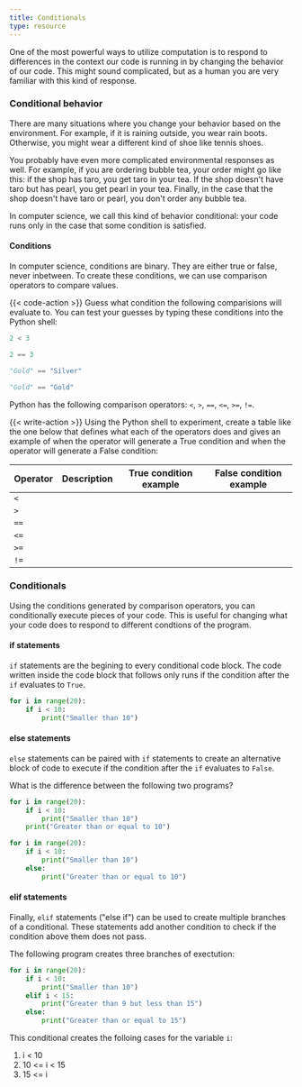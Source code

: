 ```yaml
---
title: Conditionals
type: resource
---
```


One of the most powerful ways to utilize computation is to respond to differences
in the context our code is running in by changing the behavior of our code. This
might sound complicated, but as a human you are very familiar with this kind of response.

### Conditional behavior
There are many situations where you change your behavior based on the environment. For
example, if it is raining outside, you wear rain boots. Otherwise, you might wear a
different kind of shoe like tennis shoes.

You probably have even more complicated environmental responses as well. For example, if
you are ordering bubble tea, your order might go like this: if the shop has taro, you get
taro in your tea. If the shop doesn't have taro but has pearl, you get pearl
in your tea. Finally, in the case that the shop doesn't have taro or pearl, you don't order
any bubble tea.

In computer science, we call this kind of behavior conditional: your code runs only in
the case that some condition is satisfied.

#### Conditions
In computer science, conditions are binary. They are either true or false, never inbetween.
To create these conditions, we can use comparison operators to compare values.

{{< code-action >}} Guess what condition the following comparisions will evaluate to. You
can test your guesses by typing these conditions into the Python shell:

```python
2 < 3
```

```python
2 == 3
```

```python
"Gold" == "Silver"
```

```python
"Gold" == "Gold"
```

Python has the following comparison operators: `<`, `>`, `==`, `<=`, `>=`, `!=`. 

{{< write-action >}} Using the Python shell to experiment, create a table like the one 
below that defines what each of the operators does and gives an example of when the operator
will generate a True condition and when the operator will generate a False condition:

| Operator | Description | True condition example | False condition example |
|----------|-------------|------------------------|-------------------------|
| `<`      |             |                        |                         |
| `>`      |             |                        |                         |
| `==`     |             |                        |                         |
| `<=`     |             |                        |                         |
| `>=`     |             |                        |                         |
| `!=`     |             |                        |                         |

### Conditionals
Using the conditions generated by comparison operators, you can conditionally execute pieces
of your code. This is useful for changing what your code does to respond to different condtions
of the program.

#### if statements
`if` statements are the begining to every conditional code block. The code written inside the code
block that follows only runs if the condition after the `if` evaluates to `True`.

```python
for i in range(20):
    if i < 10:
        print("Smaller than 10")
```

#### else statements
`else` statements can be paired with `if` statements to create an alternative block of code to
execute if the condition after the `if` evaluates to `False`.


What is the difference between the following two programs?


```python
for i in range(20):
    if i < 10:
        print("Smaller than 10")
    print("Greater than or equal to 10")
```

```python
for i in range(20):
    if i < 10:
        print("Smaller than 10")
    else:
        print("Greater than or equal to 10")
```

#### elif statements
Finally, `elif` statements ("else if") can be used to create multiple branches of a conditional.
These statements add another condition to check if the condition above them does not pass.

The following program creates three branches of exectution:

```python
for i in range(20):
    if i < 10:
        print("Smaller than 10")
    elif i < 15:
        print("Greater than 9 but less than 15")
    else:
        print("Greater than or equal to 15")
```

This conditional creates the folloing cases for the variable `i`:

1. i < 10
1. 10 <= i < 15
1. 15 <= i
